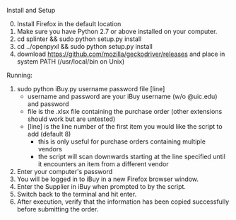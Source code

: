 Install and Setup

0. Install Firefox in the default location
1. Make sure you have Python 2.7 or above installed on your computer.
2. cd splinter && sudo python setup.py install
3. cd ../openpyxl && sudo python setup.py install
4. download https://github.com/mozilla/geckodriver/releases and place in system PATH (/usr/local/bin on Unix)

Running:

1. sudo python iBuy.py username password file [line]
	- username and password are your iBuy username (w/o @uic.edu) and password
	- file is the .xlsx file containing the purchase order (other extensions should work but are untested)
	- [line] is the line number of the first item you would like the script to add (default 8)
		- this is only useful for purchase orders containing multiple vendors
		- the script will scan downwards starting at the line specified until it encounters an item from a different vendor
2. Enter your computer's password
3. You will be logged in to iBuy in a new Firefox browser window.
4. Enter the Supplier in iBuy when prompted to by the script.
5. Switch back to the terminal and hit enter.
6. After execution, verify that the information has been copied successfully before submitting the order.